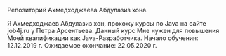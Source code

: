 Репозиторий Ахмедходжаева Абдулазиз хона.

Я Ахмедходжаев Абдулазиз хон, прохожу курсы по Java на сайте job4j.ru у Петра Арсентьева. Данный курс Мне нужен для повышения Моей квалификации как Java-Разработчика.
Начало обучения: 12.12.2019 г.
Ожидаемое окончание: 22.05.2020 г.